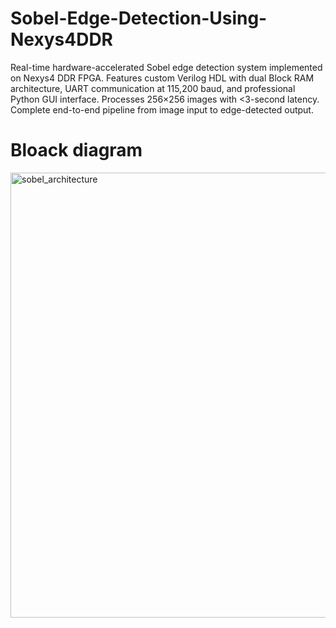 # Sobel-Edge-Detection-Using-Nexys4DDR
Real-time hardware-accelerated Sobel edge detection system implemented on Nexys4 DDR FPGA. Features custom Verilog HDL with dual Block RAM architecture, UART communication at 115,200 baud, and professional Python GUI interface. Processes 256×256 images with &lt;3-second latency. Complete end-to-end pipeline from image input to edge-detected output. 
# Bloack diagram 
<img width="1352" height="712" alt="sobel_architecture" src="https://github.com/user-attachments/assets/10b3be58-0c0e-4a09-a5cd-3fcfe238cb17" />
